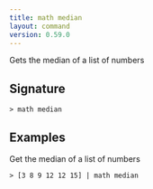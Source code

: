 ```yaml
---
title: math median
layout: command
version: 0.59.0
---
```


Gets the median of a list of numbers

## Signature

```> math median ```

## Examples

Get the median of a list of numbers
```shell
> [3 8 9 12 12 15] | math median
```
